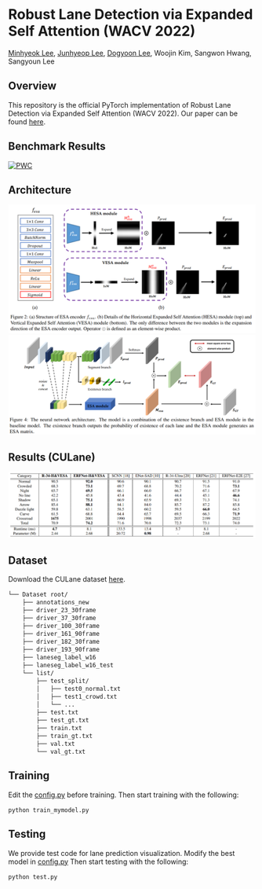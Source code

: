 # Robust Lane Detection via Expanded Self Attention (WACV 2022)
[Minhyeok Lee](https://github.com/Hydragon516), [Junhyeop Lee](https://github.com/JunhyeopLee), [Dogyoon Lee](https://github.com/dogyoonlee), Woojin Kim, Sangwon Hwang, Sangyoun Lee

## Overview
This repository is the official PyTorch implementation of Robust Lane Detection via Expanded Self Attention (WACV 2022).
Our paper can be found [here](https://arxiv.org/abs/2102.07037).

## Benchmark Results
[![PWC](https://img.shields.io/endpoint.svg?url=https://paperswithcode.com/badge/robust-lane-detection-via-expanded-self/lane-detection-on-culane)](https://paperswithcode.com/sota/lane-detection-on-culane?p=robust-lane-detection-via-expanded-self)

## Architecture
![ESA](./images/ESA-module.png)
![Model](./images/architecture.png)

## Results (CULane)
![Model](./images/table_result.png)

## Dataset
Download the CULane dataset [here](https://drive.google.com/drive/folders/1mSLgwVTiaUMAb4AVOWwlCD5JcWdrwpvu).

```
└── Dataset root/
    ├── annotations_new
    ├── driver_23_30frame
    ├── driver_37_30frame
    ├── driver_100_30frame
    ├── driver_161_90frame
    ├── driver_182_30frame
    ├── driver_193_90frame
    ├── laneseg_label_w16
    ├── laneseg_label_w16_test
    └── list/
        ├── test_split/
        │   ├── test0_normal.txt
        │   ├── test1_crowd.txt
        │   └── ...
        ├── test.txt
        ├── test_gt.txt
        ├── train.txt
        ├── train_gt.txt
        ├── val.txt
        └── val_gt.txt
```

## Training
Edit the [config.py](https://github.com/Hydragon516/ESA-official/blob/main/configs/configs.py) before training.
Then start training with the following:
```console
python train_mymodel.py
```

## Testing
We provide test code for lane prediction visualization.
Modify the best model in [config.py](https://github.com/Hydragon516/ESA-official/blob/main/configs/configs.py)
Then start testing with the following:
```console
python test.py
```

